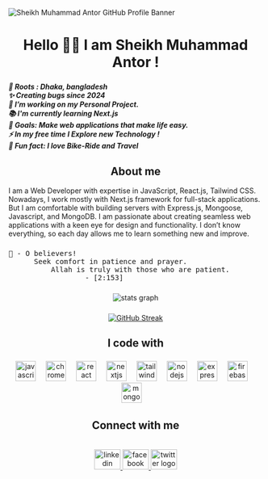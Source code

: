 ![Sheikh Muhammad Antor GitHub Profile Banner](./banner.png)

###

<h1 align="center">Hello 👋🏻 I am Sheikh Muhammad Antor !</h1>

###

<h5 align="left">
🏡 Roots : Dhaka, bangladesh<br>
✨ Creating bugs since 2024<br>
🔭 I’m working on my Personal Project.<br>
📚 I'm currently learning Next.js<br>
🎯 Goals: Make web applications that make life easy.<br>
⚡ In my free time I Explore new Technology !<br>
🎲 Fun fact: I love Bike-Ride and Travel</h5>

###

<h2 align="center">About me</h2>

<p align="left">I am a Web Developer with expertise in JavaScript, React.js, Tailwind CSS. Nowadays, I work mostly with Next.js framework for full-stack applications. But I am comfortable with building servers with Express.js, Mongoose, Javascript, and MongoDB. I am passionate about creating seamless web applications with a keen eye for design and functionality. I don’t know everything, so each day allows me to learn something new and improve.</p>

###

<!-- <pre align="center">
🌱 As a Frontend-Focused Web Developer,
    I’m ready to contribute to impactful 
        and user friendly projects.</pre> -->

###

<pre align="left">
🌱 - O believers! 
      Seek comfort in patience and prayer. 
          Allah is truly with those who are patient. 
                  - [2:153]</pre>

###

<div align="center">
  <img src="https://github-readme-stats.vercel.app/api?username=sheikhmuhammadantor&&hide_rank=false&show_icons=true&include_all_commits=true&count_private=true&disable_animations=false&theme=dark&locale=en&hide_border=false&order=1" alt="stats graph"  />
</div>

###

<div align="center">
  <a href="https://git.io/streak-stats">
    <img src="https://nirzak-streak-stats.vercel.app?user=sheikhmuhammadantor&theme=dark" alt="GitHub Streak" />
  </a>
</div>

###

<h2 align="center">I code with</h2>

###

<div align="center">
  <!-- <img src="https://cdn.jsdelivr.net/gh/devicons/devicon/icons/html5/html5-original.svg" height="40" alt="html5 logo"  />
  <img width="12" />
  <img src="https://cdn.jsdelivr.net/gh/devicons/devicon/icons/css3/css3-original.svg" height="40" alt="css3 logo"  />
  <img width="12" /> -->
  <img src="https://skillicons.dev/icons?i=js" height="40" alt="javascript logo"  />
  <img width="12" />
  <img src="https://cdn.jsdelivr.net/gh/devicons/devicon/icons/chrome/chrome-original.svg" height="40" alt="chrome logo"  />
  <img width="12" />
  <img src="https://cdn.jsdelivr.net/gh/devicons/devicon/icons/react/react-original.svg" height="40" alt="react logo"  />
  <img width="12" />
  <img src="https://cdn.jsdelivr.net/gh/devicons/devicon/icons/nextjs/nextjs-original.svg" height="40" alt="nextjs logo"  />
  <img width="12" />
  <img src="https://cdn.simpleicons.org/tailwindcss/06B6D4" height="40" alt="tailwindcss logo"  />
  <img width="12" />
  <img src="https://cdn.simpleicons.org/nodedotjs/339933" height="40" alt="nodejs logo"  />
  <img width="12" />
  <img src="https://skillicons.dev/icons?i=express" height="40" alt="express logo"  />
  <img width="12" />
  <img src="https://cdn.jsdelivr.net/gh/devicons/devicon/icons/firebase/firebase-plain-wordmark.svg" height="40" alt="firebase logo"  />
  <img width="12" />
  <img src="https://cdn.simpleicons.org/mongodb/47A248" height="40" alt="mongodb logo"  />
  <img width="12" />
</div>

###

<h2 align="center">Connect with me</h2>

<br clear="both">

<div align="center">
  <a href="https://www.linkedin.com/in/sheikh-muhammad-antor/" target="_blank">
    <img src="https://raw.githubusercontent.com/maurodesouza/profile-readme-generator/master/src/assets/icons/social/linkedin/default.svg" width="52" height="40" alt="linkedin logo"  />
  </a>
  <a href="https://www.facebook.com/sheikhmuhammadantor/" target="_blank">
    <img src="https://raw.githubusercontent.com/maurodesouza/profile-readme-generator/master/src/assets/icons/social/facebook/default.svg" width="52" height="40" alt="facebook logo"  />
  </a>
  <a href="https://x.com/iamAntorSheikh/" target="_blank">
    <img src="https://raw.githubusercontent.com/maurodesouza/profile-readme-generator/master/src/assets/icons/social/twitter/default.svg" width="52" height="40" alt="twitter logo"  />
  </a>
</div>

###


<!-- <div align="center">
  <img height="175" src="https://media.licdn.com/dms/image/v2/D5616AQEITm4gk96LsQ/profile-displaybackgroundimage-shrink_350_1400/profile-displaybackgroundimage-shrink_350_1400/0/1736360890027?e=1741824000&v=beta&t=oiZ1ibt3X-jixm0TJsQhGS7hTBUEhi8qsDA5PN9I8Eo"  />
</div> -->




<!-- - So, surely with hardship comes ease. Surely with ˹that˺ hardship comes ˹more˺ ease. [94:5-6]
- “Allah ˹alone˺ is sufficient ˹as an aid˺ for us and ˹He˺ is the best Protector.” [3:173]
- O believers! Seek comfort in patience and prayer. Allah is truly with those who are patient. [2:153] -->

<!-- - ## 📫 How to reach me - sheikhmuhammadantor@gmail.com -->

<!--
**sheikhmuhammadantor/sheikhmuhammadantor** is a ✨ _special_ ✨ repository because its `README.md` (this file) appears on your GitHub profile.

Here are some ideas to get you started:

- 🔭 I’m currently working on ...
- 🌱 I’m currently learning ...
- 👯 I’m looking to collaborate on ...
- 🤔 I’m looking for help with ...
- 💬 Ask me about ...
- 📫 How to reach me: ...
- 😄 Pronouns: ...
- ⚡ Fun fact: ...
-->
